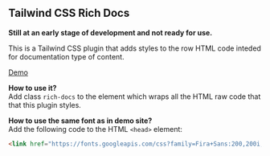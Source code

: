 Tailwind CSS Rich Docs
---------

**Still at an early stage of development and not ready for use.**

This is a Tailwind CSS plugin that adds styles to the row HTML code inteded for documentation type of content.

[Demo](https://universal-resume.netlify.com/)

**How to use it?**  
Add class `rich-docs` to the element which wraps all the HTML raw code that that this plugin styles.

**How to use the same font as in demo site?**  
Add the following code to the HTML `<head>` element:

```html
<link href="https://fonts.googleapis.com/css?family=Fira+Sans:200,200i,300,300i,400,400i,500,500i,600,600i,700,700i,800,800i&display=swap" rel="stylesheet">
```
